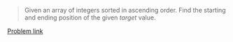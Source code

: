 
> Given an array of integers sorted in ascending order. 
> Find the starting and ending position of the given *target* value.

[Problem link](https://leetcode.com/problems/find-first-and-last-position-of-element-in-sorted-array/  "LeetCode")